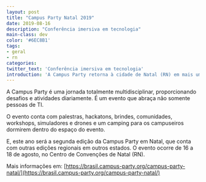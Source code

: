 ```yaml
---
layout: post
title: "Campus Party Natal 2019"
date: 2019-08-16
description: "Conferência imersiva em tecnologia"
main-class: dev
color: '#6EC8B1'
tags:
- geral
- rn
categories:
twitter_text: 'Conferência imersiva em tecnologia'
introduction: 'A Campus Party retorna à cidade de Natal (RN) em mais um evento de imersão em cultura, tecnologia e inovação'
---
```


A Campus Party é uma jornada totalmente multidisciplinar, proporcionando desafios e atividades diariamente. É um evento que abraça não somente pessoas de TI.

O evento conta com palestras, hackatons, brindes, comunidades, workshops, simuladores e drones e um camping para os campuseiros dormirem dentro do espaço do evento.

E, este ano será a segunda edição da Campus Party em Natal, que conta com outras edições regionais em outros estados. O evento ocorre de 16 a 18 de agosto, no Centro de Convenções de Natal (RN).


Mais informações em: [https://brasil.campus-party.org/campus-party-natal/](https://brasil.campus-party.org/campus-party-natal/)

